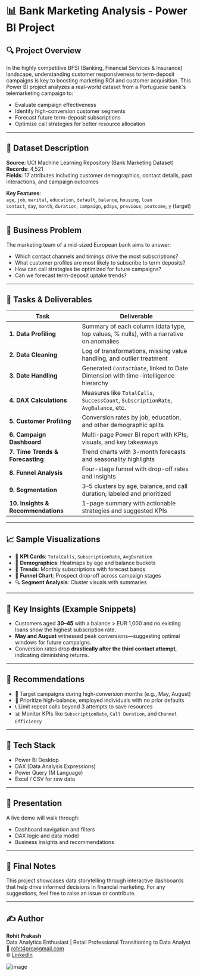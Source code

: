 # 📊 Bank Marketing Analysis - Power BI Project

## 🔍 Project Overview  
In the highly competitive BFSI (Banking, Financial Services & Insurance) landscape, understanding customer responsiveness to term-deposit campaigns is key to boosting marketing ROI and customer acquisition. This Power BI project analyzes a real-world dataset from a Portuguese bank's telemarketing campaign to:

- Evaluate campaign effectiveness  
- Identify high-conversion customer segments  
- Forecast future term-deposit subscriptions  
- Optimize call strategies for better resource allocation  

---

## 🧾 Dataset Description  
**Source**: UCI Machine Learning Repository (Bank Marketing Dataset)  
**Records**: 4,521  
**Fields**: 17 attributes including customer demographics, contact details, past interactions, and campaign outcomes  

**Key Features**:  
`age`, `job`, `marital`, `education`, `default`, `balance`, `housing`, `loan`  
`contact`, `day`, `month`, `duration`, `campaign`, `pdays`, `previous`, `poutcome`, `y` (target)

---

## 🎯 Business Problem  
The marketing team of a mid-sized European bank aims to answer:

- Which contact channels and timings drive the most subscriptions?  
- What customer profiles are most likely to subscribe to term deposits?  
- How can call strategies be optimized for future campaigns?  
- Can we forecast term-deposit uptake trends?

---

## 🧩 Tasks & Deliverables

| Task | Deliverable |
|------|-------------|
| **1. Data Profiling** | Summary of each column (data type, top values, % nulls), with a narrative on anomalies |
| **2. Data Cleaning** | Log of transformations, missing value handling, and outlier treatment |
| **3. Date Handling** | Generated `ContactDate`, linked to Date Dimension with time-intelligence hierarchy |
| **4. DAX Calculations** | Measures like `TotalCalls`, `SuccessCount`, `SubscriptionRate`, `AvgBalance`, etc. |
| **5. Customer Profiling** | Conversion rates by job, education, and other demographic splits |
| **6. Campaign Dashboard** | Multi-page Power BI report with KPIs, visuals, and key takeaways |
| **7. Time Trends & Forecasting** | Trend charts with 3-month forecasts and seasonality highlights |
| **8. Funnel Analysis** | Four-stage funnel with drop-off rates and insights |
| **9. Segmentation** | 3–5 clusters by age, balance, and call duration; labeled and prioritized |
| **10. Insights & Recommendations** | 1-page summary with actionable strategies and suggested KPIs |

---

## 📈 Sample Visualizations  

- 📌 **KPI Cards**: `TotalCalls`, `SubscriptionRate`, `AvgDuration`  
- 🧠 **Demographics**: Heatmaps by age and balance buckets  
- 📆 **Trends**: Monthly subscriptions with forecast bands  
- 🔄 **Funnel Chart**: Prospect drop-off across campaign stages  
- 🔍 **Segment Analysis**: Cluster visuals with summaries  

---

## 🧠 Key Insights (Example Snippets)  

- Customers aged **30–45** with a balance > EUR 1,000 and no existing loans show the highest subscription rate.  
- **May and August** witnessed peak conversions—suggesting optimal windows for future campaigns.  
- Conversion rates drop **drastically after the third contact attempt**, indicating diminishing returns.  

---

## 📝 Recommendations  

- 📅 Target campaigns during high-conversion months (e.g., May, August)  
- 👥 Prioritize high-balance, employed individuals with no prior defaults  
- 📞 Limit repeat calls beyond 3 attempts to save resources  
- 📊 Monitor KPIs like `SubscriptionRate`, `Call Duration`, and `Channel Efficiency`  

---

## 🧪 Tech Stack  

- Power BI Desktop  
- DAX (Data Analysis Expressions)  
- Power Query (M Language)  
- Excel / CSV for raw data  

---

## 📢 Presentation  

A live demo will walk through:

- Dashboard navigation and filters  
- DAX logic and data model  
- Business insights and recommendations  

---

## 🏁 Final Notes  

This project showcases data storytelling through interactive dashboards that help drive informed decisions in financial marketing. For any suggestions, feel free to raise an issue or contribute.

---

## ✍️ Author  
**Rohit Prakash**  
Data Analytics Enthusiast | Retail Professional Transitioning to Data Analyst  
📧 rohit4pro@gmail.com  
🌐 [LinkedIn](https://www.linkedin.com/in/rohit-prakash-3980867a)

![image](https://github.com/user-attachments/assets/f56dffb6-5a17-470b-bf1c-3356e51a0b5e)
